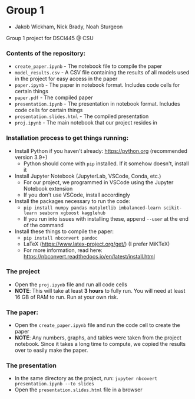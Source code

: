 # Group 1
* Jakob Wickham, Nick Brady, Noah Sturgeon

Group 1 project for DSCI445 @ CSU

### Contents of the repository:
* `create_paper.ipynb` - The notebook file to compile the paper
* `model_results.csv` - A CSV file containing the results of all models used in the project for easy access in the paper
* `paper.ipynb` - The paper in notebook format. Includes code cells for certain things
* `paper.pdf` - The compiled paper
* `presentation.ipynb` - The presentation in notebook format. Includes code cells for certain things
* `presentation.slides.html` - The compiled presentation
* `proj.ipynb` - The main notebook that our project resides in

### Installation process to get things running:
* Install Python if you haven't already: https://python.org (recommended version 3.9+)
    * Python should come with `pip` installed. If it somehow doesn't, install it
* Install Jupyter Notebook (JupyterLab, VSCode, Conda, etc.)
    * For our project, we programmed in VSCode using the Jupyter Notebook extension
    * If you don't use VSCode, install accordingly
* Install the packages necessary to run the code:
    * `pip install numpy pandas matplotlib imbalanced-learn scikit-learn seaborn xgboost kagglehub`
    * If you run into issues with installing these, append `--user` at the end of the command
* Install these things to compile the paper:
    * `pip install nbconvert pandoc`
    * LaTeX (https://www.latex-project.org/get/) (I prefer MiKTeX)
    * For more information, read here: https://nbconvert.readthedocs.io/en/latest/install.html

### The project
* Open the `proj.ipynb` file and run all code cells
* **NOTE**: This will take at least **3 hours** to fully run. You will need at least 16 GB of RAM to run. Run at your own risk.

### The paper:
* Open the `create_paper.ipynb` file and run the code cell to create the paper
* **NOTE**: Any numbers, graphs, and tables were taken from the project notebook. Since it takes a long time to compute, we copied the results over to easily make the paper.

### The presentation
* In the same directory as the project, run: `jupyter nbcovert presentation.ipynb --to slides`
* Open the `presentation.slides.html` file in a browser